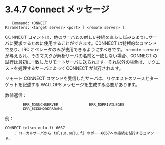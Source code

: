 # 3.4.7 Connect メッセージ

```
   Command: CONNECT
Parameters: <target server> <port> [ <remote server> ]
```

CONNECT コマンドは、他のサーバとの新しい接続を直ちに試みるようにサーバに要求するために使用することができます。CONNECT は特権的なコマンドであり、IRC オペレータのみが使用できるようにすべきです。 `<remote server>` が与えられ、そのマスクが解析サーバの名前と一致しない場合、CONNECT の試行は最初に一致したリモートサーバに送られます。それ以外の場合は、リクエストを処理するサーバによって CONNECT が試行されます。

リモート CONNECT コマンドを受信したサーバは、リクエストのソースとターゲットを記述する WALLOPS メッセージを生成する必要があります。

数値返信：

```
        ERR_NOSUCHSERVER              ERR_NOPRIVILEGES
        ERR_NEEDMOREPARAMS
```

例：

```
CONNECT tolsun.oulu.fi 6667
    ; ローカルサーバから tolsun.oulu.fi のポート6667への接続を試行するコマンド。
```
